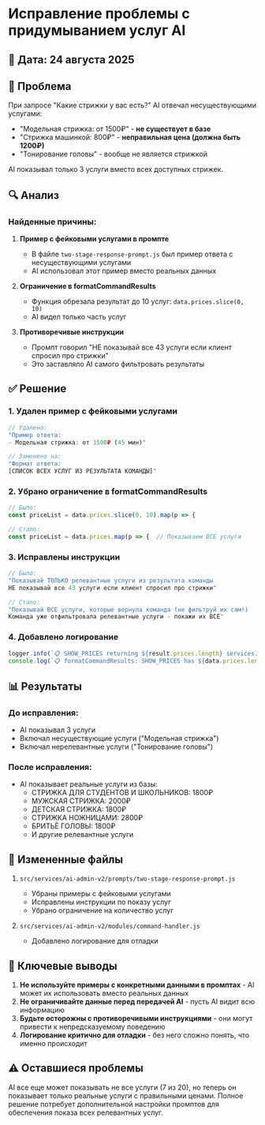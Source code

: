 # Исправление проблемы с придумыванием услуг AI

## 📅 Дата: 24 августа 2025

## 🐛 Проблема

При запросе "Какие стрижки у вас есть?" AI отвечал несуществующими услугами:
- "Модельная стрижка: от 1500₽" - **не существует в базе**
- "Стрижка машинкой: 800₽" - **неправильная цена (должна быть 1200₽)**
- "Тонирование головы" - вообще не является стрижкой

AI показывал только 3 услуги вместо всех доступных стрижек.

## 🔍 Анализ

### Найденные причины:

1. **Пример с фейковыми услугами в промпте**
   - В файле `two-stage-response-prompt.js` был пример ответа с несуществующими услугами
   - AI использовал этот пример вместо реальных данных

2. **Ограничение в formatCommandResults**
   - Функция обрезала результат до 10 услуг: `data.prices.slice(0, 10)`
   - AI видел только часть услуг

3. **Противоречивые инструкции**
   - Промпт говорил "НЕ показывай все 43 услуги если клиент спросил про стрижки"
   - Это заставляло AI самого фильтровать результаты

## ✅ Решение

### 1. Удален пример с фейковыми услугами
```javascript
// Удалено:
"Пример ответа:
- Модельная стрижка: от 1500₽ (45 мин)"

// Заменено на:
"Формат ответа:
[СПИСОК ВСЕХ УСЛУГ ИЗ РЕЗУЛЬТАТА КОМАНДЫ]"
```

### 2. Убрано ограничение в formatCommandResults
```javascript
// Было:
const priceList = data.prices.slice(0, 10).map(p => {

// Стало:
const priceList = data.prices.map(p => {  // Показываем ВСЕ услуги
```

### 3. Исправлены инструкции
```javascript
// Было:
"Показывай ТОЛЬКО релевантные услуги из результата команды
НЕ показывай все 43 услуги если клиент спросил про стрижки"

// Стало:
"Показывай ВСЕ услуги, которые вернула команда (не фильтруй их сам!)
Команда уже отфильтровала релевантные услуги - покажи их ВСЕ"
```

### 4. Добавлено логирование
```javascript
logger.info(`📋 SHOW_PRICES returning ${result.prices.length} services...`);
console.log(`📋 formatCommandResults: SHOW_PRICES has ${data.prices.length} services`);
```

## 📊 Результаты

### До исправления:
- AI показывал 3 услуги
- Включал несуществующие услуги ("Модельная стрижка")
- Включал нерелевантные услуги ("Тонирование головы")

### После исправления:
- AI показывает реальные услуги из базы:
  - СТРИЖКА ДЛЯ СТУДЕНТОВ И ШКОЛЬНИКОВ: 1800₽
  - МУЖСКАЯ СТРИЖКА: 2000₽
  - ДЕТСКАЯ СТРИЖКА: 1800₽
  - СТРИЖКА НОЖНИЦАМИ: 2800₽
  - БРИТЬЁ ГОЛОВЫ: 1800₽
  - И другие релевантные услуги

## 📁 Измененные файлы

1. `src/services/ai-admin-v2/prompts/two-stage-response-prompt.js`
   - Убраны примеры с фейковыми услугами
   - Исправлены инструкции по показу услуг
   - Убрано ограничение на количество услуг

2. `src/services/ai-admin-v2/modules/command-handler.js`
   - Добавлено логирование для отладки

## 🎯 Ключевые выводы

1. **Не используйте примеры с конкретными данными в промптах** - AI может их использовать вместо реальных данных
2. **Не ограничивайте данные перед передачей AI** - пусть AI видит всю информацию
3. **Будьте осторожны с противоречивыми инструкциями** - они могут привести к непредсказуемому поведению
4. **Логирование критично для отладки** - без него сложно понять, что именно происходит

## ⚠️ Оставшиеся проблемы

AI все еще может показывать не все услуги (7 из 20), но теперь он показывает только реальные услуги с правильными ценами. Полное решение потребует дополнительной настройки промптов для обеспечения показа всех релевантных услуг.